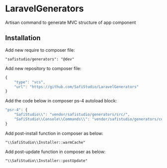 # LaravelGenerators
Artisan command to generate MVC structure of app component

## Installation
Add new require to composer file:

`
"safistudio/generators": "@dev"
`

Add new repository to composer file:

```javascript
{
    "type": "vcs",
    "url": "https://github.com/SafiStudio/LaravelGenerators"
}
```

Add the code below in composer ps-4 autoload block:

```javascript
"psr-4": {
    "SafiStudio\\": "vendor/safistudio/generators/src/",
    "SafiStudio\\Console\\Commands\\": "vendor/safistudio/generators/commands/"
}
```

Add post-install function in composer as below:

`
"\\SafiStudio\\Installer::warmCache"
`

Add post-update function in composer as below:

`
"\\SafiStudio\\Installer::postUpdate"
`
